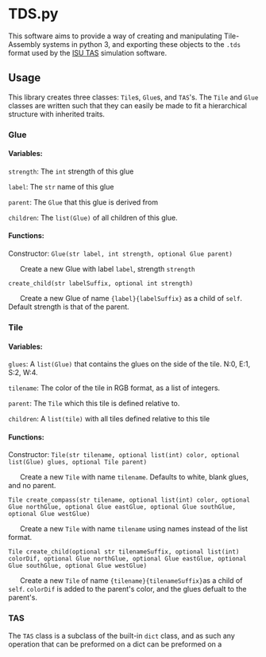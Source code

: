 # TDS.py

This software aims to provide a way of creating and manipulating Tile-Assembly systems in python 3, and exporting these objects to the `.tds` format used by the [ISU TAS](http://self-assembly.net/wiki/index.php?title=ISU_TAS) simulation software.

## Usage

This library creates three classes: `Tile`s, `Glue`s, and `TAS`'s. The `Tile` and `Glue` classes are written such that they can easily be made to fit a hierarchical structure with inherited traits.

### Glue

#### Variables:

`strength`: The `int` strength of this glue

`label`: The `str` name of this glue

`parent`: The `Glue` that this glue is derived from

`children`: The `list(Glue)` of all children of this glue.

#### Functions:

Constructor: `Glue(str label, int strength, optional Glue parent)`

&nbsp;&nbsp;&nbsp;&nbsp;&nbsp;&nbsp;Create a new Glue with label `label`, strength `strength`

`create_child(str labelSuffix, optional int strength)`  

&nbsp;&nbsp;&nbsp;&nbsp;&nbsp;&nbsp;Create a new Glue of name `{label}{labelSuffix}` as a child of `self`. Default strength is that of the parent.
	
### Tile
#### Variables:

`glues`: A `list(Glue)` that contains the glues on the side of the tile. N:0, E:1, S:2, W:4.

`tilename`: The color of the tile in RGB format, as a list of integers.

`parent`: The `Tile` which this tile is defined relative to. 

`children`: A `list(tile)` with all tiles defined relative to this tile

#### Functions:

Constructor: `Tile(str tilename, optional list(int) color, optional list(Glue) glues, optional Tile parent)`  

&nbsp;&nbsp;&nbsp;&nbsp;&nbsp;&nbsp;Create a new `Tile` with name `tilename`. Defaults to white, blank glues, and no parent.

`Tile create_compass(str tilename, optional list(int) color, optional Glue northGlue, optional Glue eastGlue, optional Glue southGlue, optional Glue westGlue)`

&nbsp;&nbsp;&nbsp;&nbsp;&nbsp;&nbsp;Create a new `Tile` with name `tilename` using names instead of the list format.

`Tile create_child(optional str tilenameSuffix, optional list(int) colorDif, optional Glue northGlue, optional Glue eastGlue, optional Glue southGlue, optional Glue westGlue)`

&nbsp;&nbsp;&nbsp;&nbsp;&nbsp;&nbsp;Create a new `Tile` of name `{tilename}{tilenameSuffix}`as a child of `self`. `colorDif` is added to the parent's color, and the glues defualt to the parent's.  

### TAS
The `TAS` class is a subclass of the built-in `dict` class, and as such any operation that can be preformed on a dict can be preformed on a 
